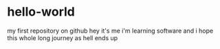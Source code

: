 # hello-world
my first repository on github
hey it's me i'm learning software and i hope this whole long journey as hell ends up
